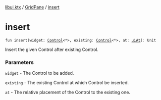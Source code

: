 [libui.ktx](../index.md) / [GridPane](index.md) / [insert](./insert.md)

# insert

`fun insert(widget: `[`Control`](../-control/index.md)`<*>, existing: `[`Control`](../-control/index.md)`<*>, at: `[`uiAt`](../../libui/ui-at.md)`): Unit`

Insert the given Control after existing Control.

### Parameters

`widget` - The Control to be added.

`existing` - The existing Control at which Control be inserted.

`at` - The relative placement of the Control to the existing one.